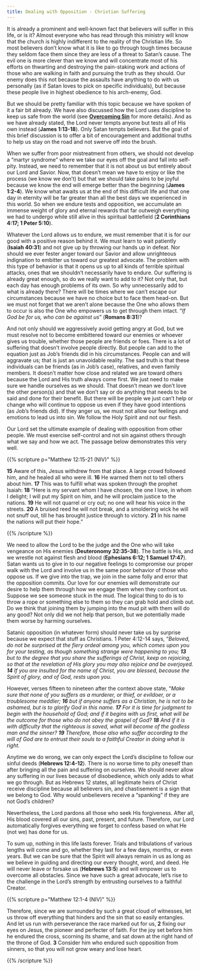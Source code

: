 ```yaml
---
title: Dealing with Opposition - Christian Suffering
---
```


It is already a prominent and well-known fact that believers will suffer in this life, or is it? Almost everyone who has read through this ministry will know that the church is highly indifferent to the reality of the Christian life. So most believers don’t know what it is like to go through tough times because they seldom face them since they are less of a threat to Satan’s cause. The evil one is more clever than we know and will concentrate most of his efforts on thwarting and destroying the pain-staking work and actions of those who are walking in faith and pursuing the truth as they should. Our enemy does this not because the assaults have anything to do with us personally (as if Satan loves to pick on specific individuals), but because these people live in highest obedience to his arch-enemy, God. 

But we should be pretty familiar with this topic because we have spoken of it a fair bit already. We have also discussed how the Lord uses discipline to keep us safe from the world (see **[Overcoming Sin](/large-topical/overcoming-sin/#6-discipline---gods-loving-way-of-protecting-us)** for more details).  And as we have already stated, the Lord never tempts anyone but tests all of His own instead (**James 1:13-18**). Only Satan tempts believers. But the goal of this brief discussion is to offer a bit of encouragement and additional truths to help us stay on the road and not swerve off into the brush. 

When we suffer from poor mistreatment from others, we should not develop a “martyr syndrome” where we take our eyes off the goal and fall into self-pity. Instead, we need to remember that it is not about us but entirely about our Lord and Savior. Now, that doesn’t mean we have to enjoy or like the process (we know we don’t) but that we should take pains to be joyful because we know the end will emerge better than the beginning (**James 1:2-4**). We know what awaits us at the end of this difficult life and that one day in eternity will be far greater than all the best days we experienced in this world. So when we endure tests and opposition, we accumulate an immense weight of glory and eternal rewards that far outweigh everything we had to undergo while still alive in this spiritual battlefield (**2 Corinthians 4:17; 1 Peter 5:10**). 

Whatever the Lord allows us to endure, we must remember that it is for our good with a positive reason behind it. We must learn to wait patiently (**Isaiah 40:31**) and not give up by throwing our hands up in defeat. Nor should we ever fester anger toward our Savior and allow unrighteous indignation to embitter us toward our greatest advocate. The problem with this type of behavior is that it opens us up to all kinds of terrible spiritual attacks, ones that we shouldn’t necessarily have to endure. Our suffering is already great enough, so do we really want to add to it? Not only that, but each day has enough problems of its own. So why unnecessarily add to what is already there? There will be times where we can’t escape our circumstances because we have no choice but to face them head-on. But we must not forget that we aren’t alone because the One who allows them to occur is also the One who empowers us to get through them intact. “*If God be for us, who can be against us*” (**Romans 8:31**)? 

And not only should we aggressively avoid getting angry at God, but we must resolve not to become embittered toward our enemies or whoever gives us trouble, whether those people are friends or foes. There is a lot of suffering that doesn’t involve people directly. But people can add to the equation just as Job’s friends did in his circumstances. People can and will aggravate us; that is just an unavoidable reality. The sad truth is that these individuals can be friends (as in Job’s case), relatives, and even family members. It doesn’t matter how close and related we are toward others because the Lord and His truth always come first. We just need to make sure we handle ourselves as we should. That doesn’t mean we don’t love the other person(s) and that we don’t say or do anything that needs to be said and done for their benefit. But there will be people we just can’t help or change who will continue to oppose us even if they have good intentions (as Job’s friends did). If they anger us, we must not allow our feelings and emotions to lead us into sin. We follow the Holy Spirit and not our flesh. 

Our Lord set the ultimate example of dealing with opposition from other people. We must exercise self-control and not sin against others through what we say and how we act. The passage below demonstrates this very well. 

{{% scripture p="Matthew 12:15-21 (NIV)" %}} 

**15** Aware of this, Jesus withdrew from that place. A large crowd followed him, and he healed all who were ill. **16** He warned them not to tell others about him. **17** This was to fulfill what was spoken through the prophet Isaiah: **18** “Here is my servant whom I have chosen, the one I love, in whom I delight; I will put my Spirit on him, and he will proclaim justice to the nations. **19** He will not quarrel or cry out; no one will hear his voice in the streets. **20** A bruised reed he will not break, and a smoldering wick he will not snuff out,
 till he has brought justice through to victory. **21** In his name the nations will put their hope.”                                     

{{% /scripture %}} 

We need to allow the Lord to be the judge and the One who will take vengeance on His enemies (**Deuteronomy 32:35-38**). The battle is His, and we wrestle not against flesh and blood (**Ephesians 6:12; 1 Samuel 17:47**). Satan wants us to give in to our negative feelings to compromise our proper walk with the Lord and involve us in the same poor behavior of those who oppose us. If we give into the trap, we join in the same folly and error that the opposition commits. Our love for our enemies will demonstrate our desire to help them through how we engage them when they confront us. Suppose we see someone stuck in the mud. The logical thing to do is to throw a rope or something else to them so they can grab hold and climb out. Do we think that joining them by jumping into the mud pit with them will do any good? Not only did we not help that person, but we potentially made them worse by harming ourselves. 

Satanic opposition (in whatever form) should never take us by surprise because we expect that stuff as Christians. 1 Peter 4:12-14 says, “*Beloved, do not be surprised at the fiery ordeal among you, which comes upon you for your testing, as though something strange were happening to you; **13** but to the degree that you share the sufferings of Christ, keep on rejoicing, so that at the revelation of His glory you may also rejoice and be overjoyed. **14** If you are insulted for the name of Christ, you are blessed, because the Spirit of glory, and of God, rests upon you*. 

However, verses fifteen to nineteen after the context above state, “*Make sure that none of you suffers as a murderer, or thief, or evildoer, or a troublesome meddler; **16** but if anyone suffers as a Christian, he is not to be ashamed, but is to glorify God in this name. **17** For it is time for judgment to begin with the household of God; and if it begins with us first, what will be the outcome for those who do not obey the gospel of God? **18** And if it is with difficulty that the righteous is saved, what will become of the godless man and the sinner? **19** Therefore, those also who suffer according to the will of God are to entrust their souls to a faithful Creator in doing what is right.* 

Anytime we do wrong, we can only expect the Lord’s discipline to follow our sinful deeds (**Hebrews 12:4-12**). There is no worse time to pity oneself than after bringing all the pain and suffering on ourselves. We should never allow any suffering in our lives because of disobedience, which only adds to what we go through. But as Hebrews 12 states, all legitimate heirs of Christ receive discipline because all believers sin, and chastisement is a sign that we belong to God. Why would unbelievers receive a “spanking” if they are not God’s children? 

Nevertheless, the Lord pardons all those who seek His forgiveness. After all, His blood covered all our sins, past, present, and future. Therefore, our Lord automatically forgives everything we forget to confess based on what He (not we) has done for us. 

To sum up, nothing in this life lasts forever. Trials and tribulations of various lengths will come and go, whether they last for a few days, months, or even years. But we can be sure that the Spirit will always remain in us as long as we believe in guiding and directing our every thought, word, and deed. He will never leave or forsake us (**Hebrews 13:5**) and will empower us to overcome all obstacles. Since we have such a great advocate, let’s rise to the challenge in the Lord’s strength by entrusting ourselves to a faithful Creator.  

{{% scripture p="Matthew 12:1-4 (NIV)" %}} 

Therefore, since we are surrounded by such a great cloud of witnesses, let us throw off everything that hinders and the sin that so easily entangles. And let us run with perseverance the race marked out for us, **2** fixing our eyes on Jesus, the pioneer and perfecter of faith. For the joy set before him he endured the cross, scorning its shame, and sat down at the right hand of the throne of God. **3** Consider him who endured such opposition from sinners, so that you will not grow weary and lose heart.                                                                          

{{% /scripture %}} 